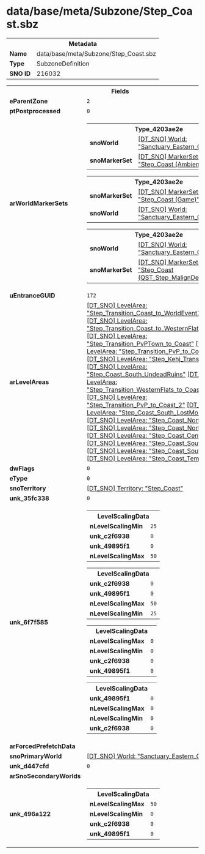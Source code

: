 <h1>data/base/meta/Subzone/Step_Coast.sbz</h1><table><tr><th colspan="100%">Metadata</th></tr><tr><td><b>Name</b></td><td>data/base/meta/Subzone/Step_Coast.sbz</td></tr><tr><td><b>Type</b></td><td>SubzoneDefinition</td></tr><tr><td><b>SNO ID</b></td><td>216032</td></tr></table>

<table><tr><th colspan="100%">Fields</th></tr><tr><td><b>eParentZone</b></td><td><code>2</code></td></tr><tr><td><b>ptPostprocessed</b></td><td><code>0</code></td></tr><tr><td><b>arWorldMarkerSets</b></td><td><table><tr><th colspan="100%">Type_4203ae2e</th></tr><tr><td><b>snoWorld</b></td><td><a href="..\World\Sanctuary_Eastern_Continent.wrl">[DT_SNO] World: "Sanctuary_Eastern_Continent"</a></td></tr><tr><td><b>snoMarkerSet</b></td><td><a href="..\MarkerSet\Step_Coast (Ambient).mrk">[DT_SNO] MarkerSet: "Step_Coast (Ambient)"</a></td></tr></table>


<table><tr><th colspan="100%">Type_4203ae2e</th></tr><tr><td><b>snoMarkerSet</b></td><td><a href="..\MarkerSet\Step_Coast (Game).mrk">[DT_SNO] MarkerSet: "Step_Coast (Game)"</a></td></tr><tr><td><b>snoWorld</b></td><td><a href="..\World\Sanctuary_Eastern_Continent.wrl">[DT_SNO] World: "Sanctuary_Eastern_Continent"</a></td></tr></table>


<table><tr><th colspan="100%">Type_4203ae2e</th></tr><tr><td><b>snoWorld</b></td><td><a href="..\World\Sanctuary_Eastern_Continent.wrl">[DT_SNO] World: "Sanctuary_Eastern_Continent"</a></td></tr><tr><td><b>snoMarkerSet</b></td><td><a href="..\MarkerSet\Step_Coast (QST_Step_MalignDevotion).mrk">[DT_SNO] MarkerSet: "Step_Coast (QST_Step_MalignDevotion)"</a></td></tr></table>


</td></tr><tr><td><b>uEntranceGUID</b></td><td><code>172</code></td></tr><tr><td><b>arLevelAreas</b></td><td><a href="..\LevelArea\Step_Transition_Coast_to_WorldEvent1_02.lvl">[DT_SNO] LevelArea: "Step_Transition_Coast_to_WorldEvent1_02"</a>
<a href="..\LevelArea\Step_Transition_Coast_to_WesternFlats.lvl">[DT_SNO] LevelArea: "Step_Transition_Coast_to_WesternFlats"</a>
<a href="..\LevelArea\Step_Transition_PvPTown_to_Coast.lvl">[DT_SNO] LevelArea: "Step_Transition_PvPTown_to_Coast"</a>
<a href="..\LevelArea\Step_Transition_PvP_to_Coast.lvl">[DT_SNO] LevelArea: "Step_Transition_PvP_to_Coast"</a>
<a href="..\LevelArea\Step_Kehj_Transfer_2.lvl">[DT_SNO] LevelArea: "Step_Kehj_Transfer_2"</a>
<a href="..\LevelArea\Step_Coast_South_UndeadRuins.lvl">[DT_SNO] LevelArea: "Step_Coast_South_UndeadRuins"</a>
<a href="..\LevelArea\Step_Transition_WesternFlats_to_Coast.lvl">[DT_SNO] LevelArea: "Step_Transition_WesternFlats_to_Coast"</a>
<a href="..\LevelArea\Step_Transition_PvP_to_Coast_2.lvl">[DT_SNO] LevelArea: "Step_Transition_PvP_to_Coast_2"</a>
<a href="..\LevelArea\Step_Coast_South_LostMonument.lvl">[DT_SNO] LevelArea: "Step_Coast_South_LostMonument"</a>
<a href="..\LevelArea\Step_Coast_North_01.lvl">[DT_SNO] LevelArea: "Step_Coast_North_01"</a>
<a href="..\LevelArea\Step_Coast_North_02.lvl">[DT_SNO] LevelArea: "Step_Coast_North_02"</a>
<a href="..\LevelArea\Step_Coast_Central_01.lvl">[DT_SNO] LevelArea: "Step_Coast_Central_01"</a>
<a href="..\LevelArea\Step_Coast_South_01.lvl">[DT_SNO] LevelArea: "Step_Coast_South_01"</a>
<a href="..\LevelArea\Step_Coast_South_02.lvl">[DT_SNO] LevelArea: "Step_Coast_South_02"</a>
<a href="..\LevelArea\Step_Coast_Temple.lvl">[DT_SNO] LevelArea: "Step_Coast_Temple"</a>
</td></tr><tr><td><b>dwFlags</b></td><td><code>0</code></td></tr><tr><td><b>eType</b></td><td><code>0</code></td></tr><tr><td><b>snoTerritory</b></td><td><a href="..\Territory\Step_Coast.ter">[DT_SNO] Territory: "Step_Coast"</a></td></tr><tr><td><b>unk_35fc338</b></td><td><code>0</code></td></tr><tr><td><b>unk_6f7f585</b></td><td><table><tr><th colspan="100%">LevelScalingData</th></tr><tr><td><b>nLevelScalingMin</b></td><td><code>25</code></td></tr><tr><td><b>unk_c2f6938</b></td><td><code>0</code></td></tr><tr><td><b>unk_49895f1</b></td><td><code>0</code></td></tr><tr><td><b>nLevelScalingMax</b></td><td><code>50</code></td></tr></table>


<table><tr><th colspan="100%">LevelScalingData</th></tr><tr><td><b>unk_c2f6938</b></td><td><code>0</code></td></tr><tr><td><b>unk_49895f1</b></td><td><code>0</code></td></tr><tr><td><b>nLevelScalingMax</b></td><td><code>50</code></td></tr><tr><td><b>nLevelScalingMin</b></td><td><code>25</code></td></tr></table>


<table><tr><th colspan="100%">LevelScalingData</th></tr><tr><td><b>nLevelScalingMax</b></td><td><code>0</code></td></tr><tr><td><b>nLevelScalingMin</b></td><td><code>0</code></td></tr><tr><td><b>unk_c2f6938</b></td><td><code>0</code></td></tr><tr><td><b>unk_49895f1</b></td><td><code>0</code></td></tr></table>


<table><tr><th colspan="100%">LevelScalingData</th></tr><tr><td><b>unk_49895f1</b></td><td><code>0</code></td></tr><tr><td><b>nLevelScalingMax</b></td><td><code>0</code></td></tr><tr><td><b>nLevelScalingMin</b></td><td><code>0</code></td></tr><tr><td><b>unk_c2f6938</b></td><td><code>0</code></td></tr></table>


</td></tr><tr><td><b>arForcedPrefetchData</b></td><td></td></tr><tr><td><b>snoPrimaryWorld</b></td><td><a href="..\World\Sanctuary_Eastern_Continent.wrl">[DT_SNO] World: "Sanctuary_Eastern_Continent"</a></td></tr><tr><td><b>unk_d447cfd</b></td><td><code>0</code></td></tr><tr><td><b>arSnoSecondaryWorlds</b></td><td></td></tr><tr><td><b>unk_496a122</b></td><td><table><tr><th colspan="100%">LevelScalingData</th></tr><tr><td><b>nLevelScalingMax</b></td><td><code>50</code></td></tr><tr><td><b>nLevelScalingMin</b></td><td><code>0</code></td></tr><tr><td><b>unk_c2f6938</b></td><td><code>0</code></td></tr><tr><td><b>unk_49895f1</b></td><td><code>0</code></td></tr></table>

</td></tr></table>

